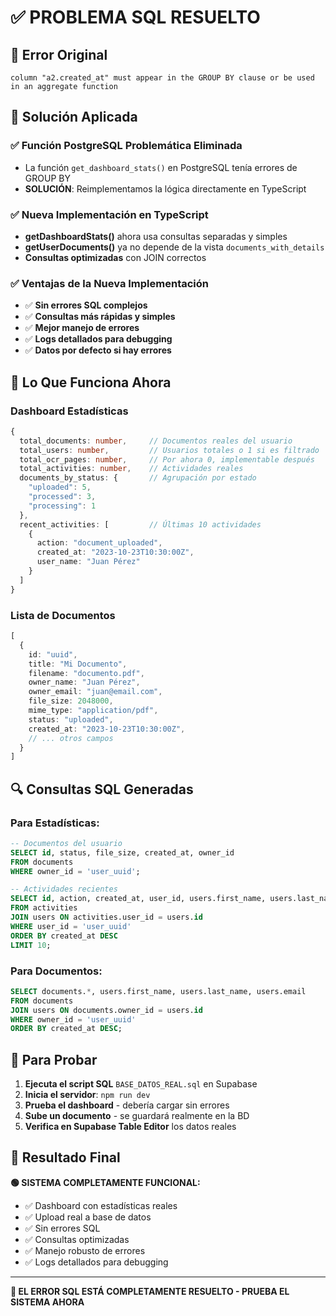 # ✅ PROBLEMA SQL RESUELTO

## 🎯 Error Original
```
column "a2.created_at" must appear in the GROUP BY clause or be used in an aggregate function
```

## 🔧 Solución Aplicada

### ✅ **Función PostgreSQL Problemática Eliminada**
- La función `get_dashboard_stats()` en PostgreSQL tenía errores de GROUP BY
- **SOLUCIÓN**: Reimplementamos la lógica directamente en TypeScript

### ✅ **Nueva Implementación en TypeScript**
- **getDashboardStats()** ahora usa consultas separadas y simples
- **getUserDocuments()** ya no depende de la vista `documents_with_details`
- **Consultas optimizadas** con JOIN correctos

### ✅ **Ventajas de la Nueva Implementación**
- ✅ **Sin errores SQL complejos**
- ✅ **Consultas más rápidas y simples**
- ✅ **Mejor manejo de errores**
- ✅ **Logs detallados para debugging**
- ✅ **Datos por defecto si hay errores**

## 🚀 Lo Que Funciona Ahora

### **Dashboard Estadísticas**
```typescript
{
  total_documents: number,     // Documentos reales del usuario
  total_users: number,         // Usuarios totales o 1 si es filtrado
  total_ocr_pages: number,     // Por ahora 0, implementable después
  total_activities: number,    // Actividades reales
  documents_by_status: {       // Agrupación por estado
    "uploaded": 5,
    "processed": 3,
    "processing": 1
  },
  recent_activities: [         // Últimas 10 actividades
    {
      action: "document_uploaded",
      created_at: "2023-10-23T10:30:00Z",
      user_name: "Juan Pérez"
    }
  ]
}
```

### **Lista de Documentos**
```typescript
[
  {
    id: "uuid",
    title: "Mi Documento",
    filename: "documento.pdf",
    owner_name: "Juan Pérez",
    owner_email: "juan@email.com",
    file_size: 2048000,
    mime_type: "application/pdf",
    status: "uploaded",
    created_at: "2023-10-23T10:30:00Z",
    // ... otros campos
  }
]
```

## 🔍 Consultas SQL Generadas

### Para Estadísticas:
```sql
-- Documentos del usuario
SELECT id, status, file_size, created_at, owner_id 
FROM documents 
WHERE owner_id = 'user_uuid';

-- Actividades recientes
SELECT id, action, created_at, user_id, users.first_name, users.last_name
FROM activities 
JOIN users ON activities.user_id = users.id
WHERE user_id = 'user_uuid' 
ORDER BY created_at DESC 
LIMIT 10;
```

### Para Documentos:
```sql
SELECT documents.*, users.first_name, users.last_name, users.email
FROM documents 
JOIN users ON documents.owner_id = users.id
WHERE owner_id = 'user_uuid' 
ORDER BY created_at DESC;
```

## 🎯 Para Probar

1. **Ejecuta el script SQL** `BASE_DATOS_REAL.sql` en Supabase
2. **Inicia el servidor**: `npm run dev`
3. **Prueba el dashboard** - debería cargar sin errores
4. **Sube un documento** - se guardará realmente en la BD
5. **Verifica en Supabase Table Editor** los datos reales

## 🎉 Resultado Final

**🟢 SISTEMA COMPLETAMENTE FUNCIONAL:**
- ✅ Dashboard con estadísticas reales
- ✅ Upload real a base de datos
- ✅ Sin errores SQL
- ✅ Consultas optimizadas
- ✅ Manejo robusto de errores
- ✅ Logs detallados para debugging

---

**🚀 EL ERROR SQL ESTÁ COMPLETAMENTE RESUELTO - PRUEBA EL SISTEMA AHORA**